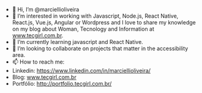 - 👋 Hi, I’m @marciellioliveira
- 👀 I’m interested in working with Javascript, Node.js, React Native, React.js, Vue.js, Angular or Wordpress and I love to share my knowledge on my blog about Woman, Tecnology and Information at www.tecgirl.com.br.
- 🌱 I’m currently learning javascript and React Native.
- 💞️ I’m looking to collaborate on projects that matter in the accessibility area.
- 📫 How to reach me:
- Linkedin: https://www.linkedin.com/in/marciellioliveira/
- Blog: www.tecgirl.com.br  
- Portfólio: http://portfolio.tecgirl.com.br/

<!---
marciellioliveira/marciellioliveira is a ✨ special ✨ repository because its `README.md` (this file) appears on your GitHub profile.
You can click the Preview link to take a look at your changes.
--->
